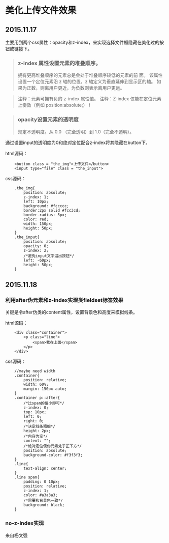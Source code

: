 # 美化上传文件效果
## 2015.11.17

主要用到两个css属性：opacity和z-index，来实现选择文件框隐藏在美化过的按钮或链接下。

> ### z-index 属性设置元素的堆叠顺序。
> 拥有更高堆叠顺序的元素总是会处于堆叠顺序较低的元素的前     面。
> 该属性设置一个定位元素沿 z 轴的位置，z 轴定义为垂直延伸到显示区的轴。
> 如果为正数，则离用户更近，为负数则表示离用户更远。

> 注释：元素可拥有负的 z-index 属性值。
> 注释：Z-index 仅能在定位元素上奏效（例如 position:absolute;）！

> ### opacity设置元素的透明度
> 规定不透明度。从 0.0 （完全透明）到 1.0（完全不透明）。

通过设置input的透明度为0和绝对定位配合z-index将其隐藏在button下。

html源码：

		<button class = "the_img">上传文件</button>
		<input type="file" class = "the_input">

css源码：

		.the_img{
			position: absolute;
			z-index: 1;
			left: 10px;
			background: #fccccc;
			border:2px solid #fcc3cd;
			border-radius: 5px;
			color: red;
			width: 150px;
			height: 50px;
		}
		.the_input{
			position: absolute;
			opacity: 0;
			z-index: 2;
			/*避免input文字溢出按钮*/
			left: -60px;
			height: 50px;
		}

## 2015.11.18
### 利用after伪元素和z-index实现类fieldset标签效果

关键是令after伪类的content属性，设置背景色和高度来模拟线条。

html源码：

		<div class="container">
			<p class="line">
				<span>我在上面</span>
			</p>
		</div>

css源码：

		//maybe need width
		.container{
			position: relative;
			width: 60%;
			margin: 150px auto;
		}
		.container p::after{
			/*比span的值小即可*/
			z-index: 0;
			top: 10px;
			left: 0;
			right: 0;
			/*决定线条粗细*/
			height: 2px;
			/*内容为空*/
			content: "";
			/*绝对定位使伪元素处于正下方*/
			position: absolute;
			background-color: #f3f3f3;
		}
		.line{
			text-align: center;
		}
		.line span{
			padding: 0 10px;
			position: relative;
			z-index: 1;
			color: #a3a3a3;
			/*需要和背景色一致*/
			background: black;	
		}

### no-z-index实现

来自杨文强